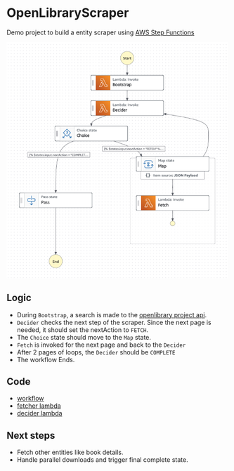 # OpenLibraryScraper

Demo project to build a entity scraper using [AWS Step Functions](https://aws.amazon.com/step-functions/)

![workflow](./OpenLibraryScraper.png)

## Logic

- During `Bootstrap`, a search is made to the [openlibrary project api](https://openlibrary.org/search.json?q=the+lord+of+the+rings).
- `Decider` checks the next step of the scraper. Since the next page is needed, it should set the nextAction to `FETCH`.
- The `Choice` state should move to the `Map` state.
- `Fetch` is invoked for the next page and back to the `Decider`
- After 2 pages of loops, the `Decider` should be `COMPLETE`
- The workflow Ends.

## Code

- [workflow](./workflow/ScraperParallelStateMachine.asl.json)
- [fetcher lambda](./lambdas/fetcher.mjs)
- [decider lambda](./lambdas/decider.mjs)

## Next steps

- Fetch other entities like book details.
- Handle parallel downloads and trigger final complete state.
